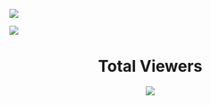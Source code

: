 <!-- replace x.x.x with actual version -->
<img
  src="https://cr-ss-service.azurewebsites.net/api/ScreenShot?widget=summary&username=bmiit145&badges=2&show-avatar=true&style=--header-bg-color:%23000;--border-radius:10px"
/>

<img
  src="https://cr-skills-chart-widget.azurewebsites.net/api/api?username=bmiit145"
/>

<div align="center">
  <h1> Total Viewers </h1>
  <img src="https://profile-counter.glitch.me/bmiit145/count.svg?"  />
</div>
